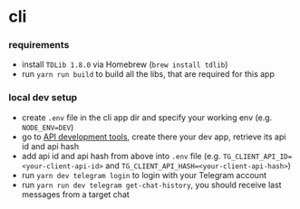 # cli

### requirements

- install `TDLib 1.8.0` via Homebrew (`brew install tdlib`)
- run `yarn run build` to build all the libs, that are required for this app

### local dev setup

- create `.env` file in the cli app dir and specify your working env (e.g. `NODE_ENV=DEV`)
- go to [API development tools](https://my.telegram.org/apps), create there your dev app, retrieve its api id and api hash
- add api id and api hash from above into `.env` file (e.g. `TG_CLIENT_API_ID=<your-client-api-id>` and `TG_CLIENT_API_HASH=<your-client-api-hash>`)
- run `yarn dev telegram login` to login with your Telegram account
- run `yarn run dev telegram get-chat-history`, you should receive last messages from a target chat
